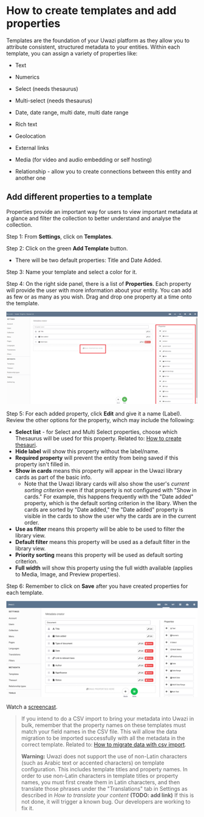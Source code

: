 # How to create templates and add properties

Templates are the foundation of your Uwazi platform as they allow you to attribute consistent, structured metadata to your entities. Within each template, you can assign a variety of properties like:

- Text

- Numerics

- Select (needs thesaurus)

- Multi-select (needs thesaurus)

- Date, date range, multi date, multi date range

- Rich text

- Geolocation

- External links

- Media (for video and audio embedding or self hosting)

- Relationship - allow you to create connections between this entity and another one

## Add different properties to a template

Properties provide an important way for users to view important metadata at a glance and filter the collection to better understand and analyse the collection.

Step 1: From **Settings**, click on **Templates**.

Step 2: Click on the green **Add Template** button.

- There will be two default properties: Title and Date Added.

Step 3: Name your template and select a color for it.

Step 4: On the right side panel, there is a list of **Properties**. Each property will provide the user with more information about your entity. You can add as few or as many as you wish. Drag and drop one property at a time onto the template.

![](images/image_16.png)

Step 5: For each added property, click **Edit** and give it a name (Label). Review the other options for the property, wihch may include the following:

- **Select list** - for Select and Multi Select properties, choose which Thesaurus will be used for this property. Related to: [How to create thesauri](https://uwazi.readthedocs.io/en/initial-setup/admin-docs/how-to-create-thesauri.html).
- **Hide label** will show this property without the label/name.
- **Required property** will prevent the entity from being saved if this property isn't filled in.
- **Show in cards** means this property will appear in the Uwazi library cards as part of the basic info.
  - Note that the Uwazi library cards will also show the user's _current sorting criterion_ even if that property is not configured with "Show in cards." For example, this happens frequently with the "Date added" property, which is the default sorting criterion in the libary. When the cards are sorted by "Date added," the "Date added" property is visible in the cards to show the user why the cards are in the current order.
- **Use as filter** means this property will be able to be used to filter the library view.
- **Default filter** means this property will be used as a default filter in the library view.
- **Priority sorting** means this property will be used as default sorting criterion.
- **Full width** will show this property using the full width available (applies to Media, Image, and Preview properties).

Step 6: Remember to click on **Save** after you have created properties for each template.

![](images/image_17.png)

Watch a [screencast](https://drive.google.com/open?id=1pqcKphveaHFJqrrBPT53b2jE5lo75BMf).

> If you intend to do a CSV import to bring your metadata into Uwazi in bulk, remember that the property names on these templates must match your field names in the CSV file. This will allow the data migration to be imported successfully with all the metadata in the correct template. Related to: [How to migrate data with csv import](https://uwazi.readthedocs.io/en/initial-setup/admin-docs/how-to-upload-and-publish-documents.html#import-your-documents-through-csv-import-data-migration).
> 
> **Warning:** Uwazi does not support the use of non-Latin characters (such as Arabic text or accented characters) on template configuration. This includes template titles and property names. In order to use non-Latin characters in template titles or property names, you must first create them in Latin characters, and then translate those phrases under the "Translations" tab in Settings as described in _How to translate your content_ **(TODO: add link)** If this is not done, it will trigger a known bug. Our developers are working to fix it.
